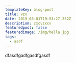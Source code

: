 ```yaml
---
templateKey: blog-post
title: vzv
date: 2019-08-01T19:53:27.352Z
description: zxcvzxcv
featuredpost: false
featuredimage: /img/hella.jpg
tags:
  - asdf
---
```

dfasdfgadfgasdfgasdf
